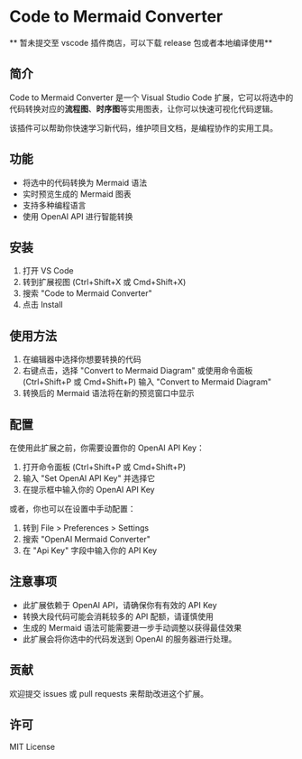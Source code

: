 # Code to Mermaid Converter
** 暂未提交至 vscode 插件商店，可以下载 release 包或者本地编译使用**
## 简介

Code to Mermaid Converter 是一个 Visual Studio Code 扩展，它可以将选中的代码转换对应的**流程图**、**时序图**等实用图表，让你可以快速可视化代码逻辑。

该插件可以帮助你快速学习新代码，维护项目文档，是编程协作的实用工具。

## 功能

- 将选中的代码转换为 Mermaid 语法
- 实时预览生成的 Mermaid 图表
- 支持多种编程语言
- 使用 OpenAI API 进行智能转换

## 安装

1. 打开 VS Code
2. 转到扩展视图 (Ctrl+Shift+X 或 Cmd+Shift+X)
3. 搜索 "Code to Mermaid Converter"
4. 点击 Install

## 使用方法

1. 在编辑器中选择你想要转换的代码
2. 右键点击，选择 "Convert to Mermaid Diagram" 或使用命令面板 (Ctrl+Shift+P 或 Cmd+Shift+P) 输入 "Convert to Mermaid Diagram"
3. 转换后的 Mermaid 语法将在新的预览窗口中显示

## 配置

在使用此扩展之前，你需要设置你的 OpenAI API Key：

1. 打开命令面板 (Ctrl+Shift+P 或 Cmd+Shift+P)
2. 输入 "Set OpenAI API Key" 并选择它
3. 在提示框中输入你的 OpenAI API Key

或者，你也可以在设置中手动配置：

1. 转到 File > Preferences > Settings
2. 搜索 "OpenAI Mermaid Converter"
3. 在 "Api Key" 字段中输入你的 API Key

## 注意事项

- 此扩展依赖于 OpenAI API，请确保你有有效的 API Key
- 转换大段代码可能会消耗较多的 API 配额，请谨慎使用
- 生成的 Mermaid 语法可能需要进一步手动调整以获得最佳效果
- 此扩展会将你选中的代码发送到 OpenAI 的服务器进行处理。

## 贡献

欢迎提交 issues 或 pull requests 来帮助改进这个扩展。

## 许可

MIT License
